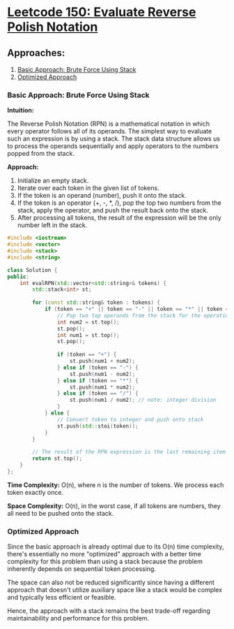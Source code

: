 # [Leetcode 150: Evaluate Reverse Polish Notation](https://leetcode.com/problems/evaluate-reverse-polish-notation/)

## Approaches:
1. [Basic Approach: Brute Force Using Stack](#basic-approach-brute-force-using-stack)
2. [Optimized Approach](#optimized-approach)

### Basic Approach: Brute Force Using Stack

**Intuition:**

The Reverse Polish Notation (RPN) is a mathematical notation in which every operator follows all of its operands. The simplest way to evaluate such an expression is by using a stack. The stack data structure allows us to process the operands sequentially and apply operators to the numbers popped from the stack.

**Approach:**

1. Initialize an empty stack.
2. Iterate over each token in the given list of tokens.
3. If the token is an operand (number), push it onto the stack.
4. If the token is an operator (+, -, *, /), pop the top two numbers from the stack, apply the operator, and push the result back onto the stack.
5. After processing all tokens, the result of the expression will be the only number left in the stack.

```cpp
#include <iostream>
#include <vector>
#include <stack>
#include <string>

class Solution {
public:
    int evalRPN(std::vector<std::string>& tokens) {
        std::stack<int> st;
        
        for (const std::string& token : tokens) {
            if (token == "+" || token == "-" || token == "*" || token == "/") {
                // Pop two top operands from the stack for the operation
                int num2 = st.top();
                st.pop();
                int num1 = st.top();
                st.pop();
                
                if (token == "+") {
                    st.push(num1 + num2);
                } else if (token == "-") {
                    st.push(num1 - num2);
                } else if (token == "*") {
                    st.push(num1 * num2);
                } else if (token == "/") {
                    st.push(num1 / num2); // note: integer division
                }
            } else {
                // Convert token to integer and push onto stack
                st.push(std::stoi(token));
            }
        }
        
        // The result of the RPN expression is the last remaining item in the stack
        return st.top();
    }
};
```

**Time Complexity:** O(n), where n is the number of tokens. We process each token exactly once.

**Space Complexity:** O(n), in the worst case, if all tokens are numbers, they all need to be pushed onto the stack.

### Optimized Approach

Since the basic approach is already optimal due to its O(n) time complexity, there's essentially no more "optimized" approach with a better time complexity for this problem than using a stack because the problem inherently depends on sequential token processing.

The space can also not be reduced significantly since having a different approach that doesn't utilize auxiliary space like a stack would be complex and typically less efficient or feasible.

Hence, the approach with a stack remains the best trade-off regarding maintainability and performance for this problem.

